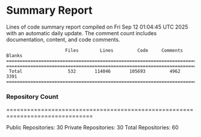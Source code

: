 # Summary Report
Lines of code summary report compiled on Fri Sep 12 01:04:45 UTC 2025 with an automatic daily update. The comment count includes documentation, content, and code comments.
```
                      Files        Lines         Code     Comments       Blanks
===============================================================================
===============================================================================
 Total                 532       114046       105693         4962         3391
===============================================================================
```

### Repository Count
===============================================================================

Public Repositories: 30
Private Repositories: 30
Total Repositories: 60

